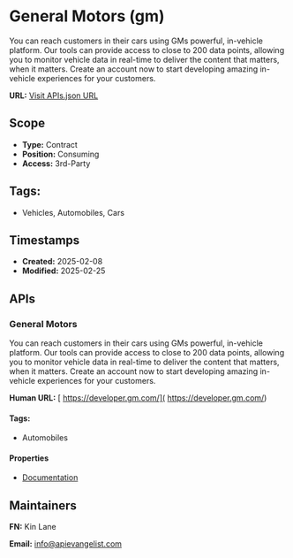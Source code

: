 # General Motors (gm)
You can reach customers in their cars using GMs powerful, in-vehicle platform. Our tools can provide access to close to 200 data points, allowing you to monitor vehicle data in real-time to deliver the content that matters, when it matters. Create an account now to start developing amazing in-vehicle experiences for your customers. 

**URL:** [Visit APIs.json URL](https://raw.githubusercontent.com/api-evangelist/gm/refs/heads/main/apis.yml)

## Scope

- **Type:** Contract 
- **Position:** Consuming 
- **Access:** 3rd-Party 

## Tags:

 - Vehicles, Automobiles, Cars

## Timestamps

- **Created:** 2025-02-08 
- **Modified:** 2025-02-25 

## APIs

### General   Motors
You can reach customers in their cars using GMs powerful, in-vehicle platform. Our tools can provide access to close to 200 data points, allowing you to monitor vehicle data in real-time to deliver the content that matters, when it matters. Create an account now to start developing amazing in-vehicle experiences for your customers. 

**Human URL:** [ https://developer.gm.com/]( https://developer.gm.com/)


#### Tags:

 - Automobiles

#### Properties

- [Documentation]( https://developer.gm.com/)

## Maintainers

**FN:** Kin Lane

**Email:** info@apievangelist.com


